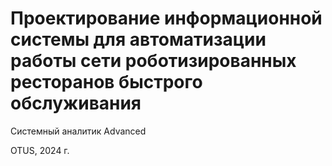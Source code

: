 # Проектирование информационной системы для автоматизации работы сети роботизированных ресторанов быстрого обслуживания

Системный аналитик Advanced

OTUS, 2024 г.


